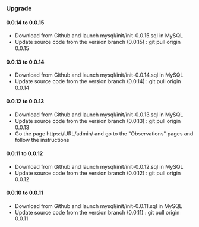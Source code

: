 ### Upgrade

#### 0.0.14 to 0.0.15

* Download from Github and launch mysql/init/init-0.0.15.sql in MySQL
* Update source code from the version branch (0.0.15) : git pull origin 0.0.15

#### 0.0.13 to 0.0.14

* Download from Github and launch mysql/init/init-0.0.14.sql in MySQL
* Update source code from the version branch (0.0.14) : git pull origin 0.0.14

#### 0.0.12 to 0.0.13

* Download from Github and launch mysql/init/init-0.0.13.sql in MySQL
* Update source code from the version branch (0.0.13) : git pull origin 0.0.13
* Go the page https://URL/admin/ and go to the "Observations" pages and follow the instructions

#### 0.0.11 to 0.0.12

* Download from Github and launch mysql/init/init-0.0.12.sql in MySQL
* Update source code from the version branch (0.0.12) : git pull origin 0.0.12

#### 0.0.10 to 0.0.11 

* Download from Github and launch mysql/init/init-0.0.11.sql in MySQL
* Update source code from the version branch (0.0.11) : git pull origin 0.0.11


